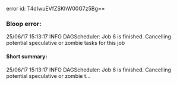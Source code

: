 error id: T4dIwuEVfZSKhW00G7z5Bg==
### Bloop error:

25/06/17 15:13:17 INFO DAGScheduler: Job 6 is finished. Cancelling potential speculative or zombie tasks for this job
#### Short summary: 

25/06/17 15:13:17 INFO DAGScheduler: Job 6 is finished. Cancelling potential speculative or zombie t...